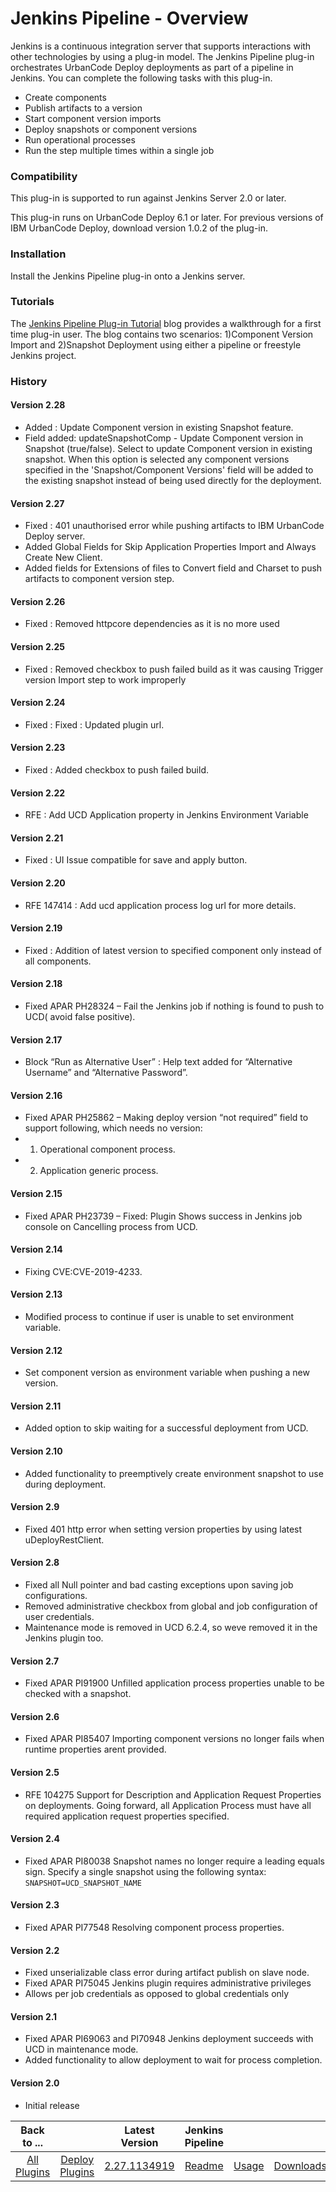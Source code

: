 
# Jenkins Pipeline - Overview

Jenkins is a continuous integration server that supports interactions with other technologies by using a plug-in model. The Jenkins Pipeline plug-in orchestrates UrbanCode Deploy deployments as part of a pipeline in Jenkins. You can complete the following tasks with this plug-in.

* Create components
* Publish artifacts to a version
* Start component version imports
* Deploy snapshots or component versions
* Run operational processes
* Run the step multiple times within a single job

### Compatibility

This plug-in is supported to run against Jenkins Server 2.0 or later.

This plug-in runs on UrbanCode Deploy 6.1 or later. For previous versions of IBM UrbanCode Deploy, download version 1.0.2 of the plug-in.

### Installation

Install the Jenkins Pipeline plug-in onto a Jenkins server.

### Tutorials

The [Jenkins Pipeline Plug-in Tutorial](https://community.ibm.com/community/user/wasdevops/blogs/osman-burucu/2022/07/12/jenkins-pipeline-plug-in-tutorial-component-versio) blog provides a walkthrough for a first time plug-in user. The blog contains two scenarios: 1)Component Version Import and 2)Snapshot Deployment using either a pipeline or freestyle Jenkins project.

### History

#### Version 2.28

* Added : Update Component version in existing Snapshot feature.
* Field added: updateSnapshotComp - Update Component version in Snapshot (true/false). Select to update Component version in existing snapshot. When this option is selected any component versions specified in the 'Snapshot/Component Versions' field will be added to the existing snapshot instead of being used directly for the deployment.


#### Version 2.27

* Fixed : 401 unauthorised error while pushing artifacts to IBM UrbanCode Deploy server.
* Added Global Fields for Skip Application Properties Import and Always Create New Client.
* Added fields for Extensions of files to Convert field and Charset to push artifacts to component version step.

#### Version 2.26

* Fixed : Removed httpcore dependencies as it is no more used

#### Version 2.25

* Fixed : Removed checkbox to push failed build as it was causing Trigger version Import step to work improperly

#### Version 2.24

* Fixed : Fixed : Updated plugin url.

#### Version 2.23

* Fixed : Added checkbox to push failed build.

#### Version 2.22

* RFE : Add UCD Application property in Jenkins Environment Variable

#### Version 2.21

* Fixed : UI Issue compatible for save and apply button.

#### Version 2.20

* RFE 147414 : Add ucd application process log url for more details.

#### Version 2.19

* Fixed : Addition of latest version to specified component only instead of all components.

#### Version 2.18

* Fixed APAR PH28324 – Fail the Jenkins job if nothing is found to push to UCD( avoid false positive).

#### Version 2.17

* Block “Run as Alternative User” : Help text added for “Alternative Username” and “Alternative Password”.

#### Version 2.16

* Fixed APAR PH25862 – Making deploy version “not required” field to support following, which needs no version:
* 1. Operational component process.
* 2. Application generic process.

#### Version 2.15

* Fixed APAR PH23739 – Fixed: Plugin Shows success in Jenkins job console on Cancelling process from UCD.

#### Version 2.14

* Fixing CVE:CVE-2019-4233.

#### Version 2.13

* Modified process to continue if user is unable to set environment variable.

#### Version 2.12

* Set component version as environment variable when pushing a new version.

#### Version 2.11

* Added option to skip waiting for a successful deployment from UCD.

#### Version 2.10

* Added functionality to preemptively create environment snapshot to use during deployment.

#### Version 2.9

* Fixed 401 http error when setting version properties by using latest uDeployRestClient.

#### Version 2.8

* Fixed all Null pointer and bad casting exceptions upon saving job configurations.
* Removed administrative checkbox from global and job configuration of user credentials.
* Maintenance mode is removed in UCD 6.2.4, so weve removed it in the Jenkins plugin too.

#### Version 2.7

* Fixed APAR PI91900 Unfilled application process properties unable to be checked with a snapshot.

#### Version 2.6

* Fixed APAR PI85407 Importing component versions no longer fails when runtime properties arent provided.

#### Version 2.5

* RFE 104275 Support for Description and Application Request Properties on deployments. Going forward, all Application Process must have all required application request properties specified.

#### Version 2.4

* Fixed APAR PI80038 Snapshot names no longer require a leading equals sign. Specify a single snapshot using the following syntax: `SNAPSHOT=UCD_SNAPSHOT_NAME`

#### Version 2.3

* Fixed APAR PI77548 Resolving component process properties.

#### Version 2.2

* Fixed unserializable class error during artifact publish on slave node.
* Fixed APAR PI75045 Jenkins plugin requires administrative privileges
* Allows per job credentials as opposed to global credentials only

#### Version 2.1

* Fixed APAR PI69063 and PI70948 Jenkins deployment succeeds with UCD in maintenance mode.
* Added functionality to allow deployment to wait for process completion.

#### Version 2.0

* Initial release

|Back to ...||Latest Version|Jenkins Pipeline |||
| :---: | :---: | :---: | :---: | :---: | :---: |
|[All Plugins](../../index.md)|[Deploy Plugins](../README.md)|[2.27.1134919](https://raw.githubusercontent.com/UrbanCode/IBM-UCD-PLUGINS/main/files/jenkins-pipeline-ud-plugin/ibm-ucdeploy-build-steps-2.27.1134919.hpi)|[Readme](README.md)|[Usage](usage.md)|[Downloads](downloads.md)|
